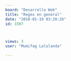 ```yaml
---
board: "Desarrollo Web"
title: "Regex en general"
date: "2018-01-19 03:20:26"
id: 3307



views: 3
user: "Mumifag Lalolanda"

---
```

